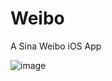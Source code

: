# Weibo
A Sina Weibo iOS App 

![image](https://github.com/sishenyihuba/Weibo/blob/master/Weibo.gif)
